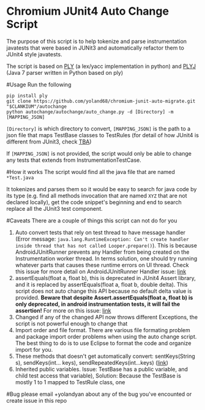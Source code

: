 # Chromium JUnit4 Auto Change Script
The purpose of this script is to help tokenize and parse instrumentation
javatests that were based in JUNit3 and automatically refactor them to JUnit4
style javatests.

The script is based on [PLY](www.dabeaz.com/ply/) (a lex/yacc implementation
in python) and [PLYJ](https://github.com/musiKk/plyj/) (Java 7 parser written in Python based on ply)

#Usage
Run the following

    pip install ply
    git clone https://github.com/yoland68/chromium-junit-auto-migrate.git "$CLANKIUM"/autochange
    python autochange/autochange/auto_change.py -d [Directory] -m [MAPPING_JSON]

`[Directory]` is which directory to convert, `[MAPPING_JSON]` is the path to
a json file that maps TestBase classes to TestRules (for detail of how JUnit4 is different from JUnit3, check [TBA]())

If `[MAPPING_JSON]` is not provided, the script would only be able to change any tests that extends from InstrumentationTestCase.

#How it works
The script would find all the java file that are named `*Test.java`

It tokenizes and parses them so it would be easy to search for java code by its type (e.g. find all methods invocation that are named `XYZ` that are not declared locally), 
get the code snippet's beginning and end to search replace all the JUnit3 test component.

#Caveats
There are a couple of things this script can not do for you

1. Auto convert tests that rely on test thread to have message handler (Error message: `java.lang.RuntimeException: Can't create handler inside thread that has not called Looper.prepare()`). This is because AndroidJUnitRunner prevents any Handler from being created on the Instrumentation worker thread. In terms solution, one should try running whatever parts that causes these runtime errors on UI thread. Check this issue for more detail on AndroidJUnitRunner Handler issue: [link](https://github.com/skyisle/android-test-kit/issues/121)
2. assertEquals(float a, float b), this is deprecated in JUnit4 Assert library, and it is replaced by assertEquals(float a, float b, double delta). This script does not auto change this API because no default delta value is provided. **Beware that despite Assert.assertEquals(float a, float b) is only deprecated, in android instrumentation tests, it will fail the assertion!** For more on this issue: [link](http://junit.org/junit4/javadoc/latest/org/junit/Assert.html)
3. Changed if any of the changed API now throws different Exceptions, the script is not powerful enough to change that
4. Import order and file format. There are various file formating problem and package import order problems when using the auto change script. The best thing to do is to use Eclipse to format the code and organize import for you.
5. These methods that doesn't get automatically convert: sentKeys(String s), sendKeys(int... keys), sendRepeatedKeys(int...keys) ([link](https://developer.android.com/reference/android/test/InstrumentationTestCase.html))
6. Inherited public variables. Issue: TestBase has a public variable, and child test access that variable), Solution: Because the TestBase is mostly 1 to 1 mapped to TestRule class, one 


#Bug
please email +yolandyan about any of the bug you've encounted or create issue in this repo
